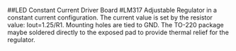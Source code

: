 ##LED Constant Current Driver Board
#LM317 Adjustable Regulator in a constant current configuration. The current value is set by the resistor value: Iout=1.25/R1. Mounting holes are tied to GND. The TO-220 package maybe soldered directly to the exposed pad to provide thermal relief for the regulator.